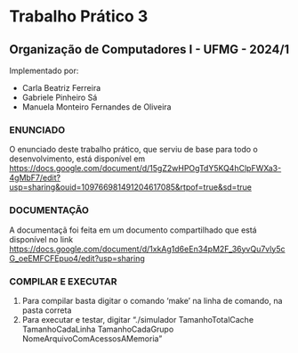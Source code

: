 # Trabalho Prático 3
## Organização de Computadores I - UFMG - 2024/1
Implementado por:
- Carla Beatriz Ferreira
- Gabriele Pinheiro Sá
- Manuela Monteiro Fernandes de Oliveira

### ENUNCIADO

O enunciado deste trabalho prático, que serviu de base para todo o desenvolvimento, está disponível em https://docs.google.com/document/d/15gZ2wHPOgTdY5KQ4hClpFWXa3-4gMbF7/edit?usp=sharing&ouid=109766981491204617085&rtpof=true&sd=true

### DOCUMENTAÇÃO

A documentaçã foi feita em um documento compartilhado que está disponível no link https://docs.google.com/document/d/1xkAg1d6eEn34pM2F_36yvQu7vly5cG_oeEMFCFEpuo4/edit?usp=sharing

### COMPILAR E EXECUTAR
1) Para compilar basta digitar o comando ‘make’ na linha de comando, na pasta correta
2) Para executar e testar,  digitar “./simulador TamanhoTotalCache TamanhoCadaLinha TamanhoCadaGrupo NomeArquivoComAcessosAMemoria”
